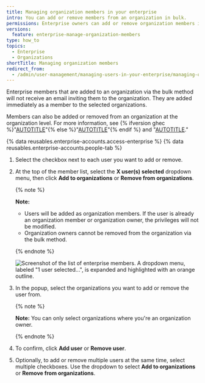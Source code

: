 ```yaml
---
title: Managing organization members in your enterprise
intro: You can add or remove members from an organization in bulk.
permissions: Enterprise owners can add or remove organization members in bulk.
versions:
  feature: enterprise-manage-organization-members
type: how_to
topics:
  - Enterprise
  - Organizations
shortTitle: Managing organization members
redirect_from:
  - /admin/user-management/managing-users-in-your-enterprise/managing-organization-members-in-your-enterprise
---
```


Enterprise members that are added to an organization via the bulk method will not receive an email inviting them to the organization. They are added immediately as a member to the selected organizations.

Members can also be added or removed from an organization at the organization level. For more information, see {% ifversion ghec %}"[AUTOTITLE](/organizations/managing-membership-in-your-organization/inviting-users-to-join-your-organization)"{% else %}"[AUTOTITLE](/organizations/managing-membership-in-your-organization/adding-people-to-your-organization)"{% endif %} and "[AUTOTITLE](/organizations/managing-membership-in-your-organization/removing-a-member-from-your-organization)."

{% data reusables.enterprise-accounts.access-enterprise %}
{% data reusables.enterprise-accounts.people-tab %}
1. Select the checkbox next to each user you want to add or remove.
1. At the top of the member list, select the **X user(s) selected** dropdown menu, then click **Add to organizations** or **Remove from organizations**.

   {% note %}

   **Note:**
   - Users will be added as organization members. If the user is already an organization member or organization owner, the privileges will not be modified.
   - Organization owners cannot be removed from the organization via the bulk method.

   {% endnote %}

   ![Screenshot of the list of enterprise members. A dropdown menu, labeled "1 user selected...", is expanded and highlighted with an orange outline.](/assets/images/help/business-accounts/enterprise-add-or-remove-from-org.png)

1. In the popup, select the organizations you want to add or remove the user from.

    {% note %}

    **Note:** You can only select organizations where you're an organization owner.

    {% endnote %}

1. To confirm, click **Add user** or **Remove user**.
1. Optionally, to add or remove multiple users at the same time, select multiple checkboxes. Use the dropdown to select **Add to organizations** or **Remove from organizations**.
